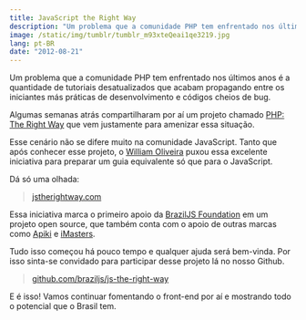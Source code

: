 ```yaml
---
title: JavaScript the Right Way
description: "Um problema que a comunidade PHP tem enfrentado nos últimos anos é a quantidade de tutoriais desatualizados que acabam propagando entre os iniciantes más práticas de desenvolvimento e códigos cheios de bug."
image: /static/img/tumblr/tumblr_m93xteQeai1qe3219.jpg
lang: pt-BR
date: "2012-08-21"
---
```


Um problema que a comunidade PHP tem enfrentado nos últimos anos é a quantidade de tutoriais desatualizados que acabam propagando entre os iniciantes más práticas de desenvolvimento e códigos cheios de bug.

Algumas semanas atrás compartilharam por aí um projeto chamado [PHP: The Right Way](http://www.phptherightway.com/) que vem justamente para amenizar essa situação.

Esse cenário não se difere muito na comunidade JavaScript. Tanto que após conhecer esse projeto, o [William Oliveira](http://oliveirawilliam.wordpress.com/) puxou essa excelente iniciativa para preparar um guia equivalente só que para o JavaScript.

<!-- more -->

Dá só uma olhada:

> [jstherightway.com](http://jstherightway.com/)

Essa iniciativa marca o primeiro apoio da [BrazilJS Foundation](http://braziljs.org) em um projeto open source, que também conta com o apoio de outras marcas como [Apiki](http://apiki.com/) e [iMasters](http://imasters.com.br/).

Tudo isso começou há pouco tempo e qualquer ajuda será bem-vinda. Por isso sinta-se convidado para participar desse projeto lá no nosso Github.

> [github.com/braziljs/js-the-right-way](http://github.com/braziljs/js-the-right-way)

E é isso! Vamos continuar fomentando o front-end por aí e mostrando todo o potencial que o Brasil tem.
